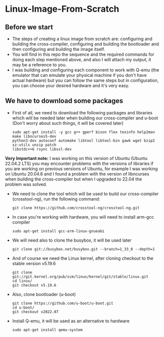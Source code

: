 # Linux-Image-From-Scratch
## Before we start
* The steps of creating a linux image from scratch are: configuring and building the cross-compiler, configuring and 
building the bootloader and then configuring and building the image itself.
* You will find in this repo the sequence and the required commands for doing each step mentioned above, and also I 
will attach my output, it may be a reference to you.
* I was building and configuring each component to work with Q-emu (the emulator that can emulate your physical  machine if you don't have actual hardware) but you can follow the same steps but in configuration, you can choose
your desired hardware and it's very easy.

## We have to download some packages
* First of all, we need to download the following packages and libraries which will be needed later when building our
cross-compiler and u-boot (Don't worry about such things, it will be covered later)
  
      sudo apt-get install -y gcc g++ gperf bison flex texinfo help2man make libncurses5-dev 
      python3-dev autoconf automake libtool libtool-bin gawk wget bzip2 xz-utils unzip patch 
      libstdc++6 rsync libssl-dev

**Very Important note:** I was working on this version of Ubuntu (Ubuntu 22.04.2 LTS) you may encounter problems with
the versions of libraries if you are working on previous versions of Ubuntu, for example I was working on Ubuntu 20.04.6 
and I found a problem with the version of libncurses when building the cross-compiler but when I upgraded to 22.04 the
problem was solved.

* We need to clone the tool which will be used to build our cross-compiler (crosstool-ng), run the following command:
    
      git clone https://github.com/crosstool-ng/crosstool-ng.git
      
* In case you're working with hardware, you will need to install arm-gcc compiler

      sudo apt-get install gcc-arm-linux-gnueabi
      
* We will need also to clone the busybox, it will be used later

      git clone git://busybox.net/busybox.git --branch=1_33_0 --depth=1
      
* And of course we need the Linux kernel, after cloning checkout to the stable version v5.19.6

      git clone git://git.kernel.org/pub/scm/linux/kernel/git/stable/linux.git
      cd linux/
      git checkout v5.19.6

* Also, clone bootloader (u-boot)
      
      git clone https://github.com/u-boot/u-boot.git
      cd u-boot/
      git checkout v2022.07
      
* Install Q-emu, it will be used as an alternative to hardware

      sudo apt-get install qemu-system
